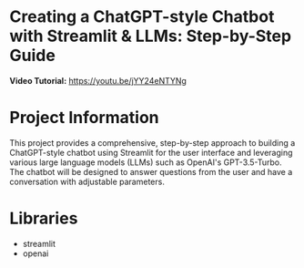 # Creating a ChatGPT-style Chatbot with Streamlit & LLMs: Step-by-Step Guide

**Video Tutorial:** https://youtu.be/jYY24eNTYNg

# Project Information

This project provides a comprehensive, step-by-step approach to building a ChatGPT-style chatbot using Streamlit for the user interface and leveraging various large language models (LLMs) such as OpenAI's GPT-3.5-Turbo. The chatbot will be designed to answer questions from the user and have a conversation with adjustable parameters.


# Libraries

- streamlit
- openai
